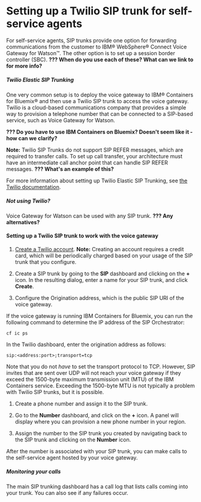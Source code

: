 # Setting up a Twilio SIP trunk for self-service agents

For self-service agents, SIP trunks provide one option for forwarding communications from the customer to IBM&reg; WebSphere&reg; Connect Voice Gateway for Watson&trade;. The other option is to set up a session border controller (SBC). **??? When do you use each of these? What can we link to for more info?**

##### Twilio Elastic SIP Trunking

One very common setup is to deploy the voice gateway to IBM&reg; Containers for Bluemix&reg; and then use a Twilio SIP trunk to access the voice gateway. Twilio is a cloud-based communications company that provides a simple way to provision a telephone number that can be connected to a SIP-based service, such as Voice Gateway for Watson.

**??? Do you have to use IBM Containers on Bluemix? Doesn't seem like it - how can we clarify?**

**Note:** Twilio SIP Trunks do not support SIP REFER messages, which are required to transfer calls. To set up call transfer, your architecture must have an intermediate call anchor point that can handle SIP REFER messages. **??? What's an example of this?**

For more information about setting up Twilio Elastic SIP Trunking, see [the Twilio documentation](https://www.twilio.com/docs/api/sip-trunking).

##### Not using Twilio?

Voice Gateway for Watson can be used with any SIP trunk. **??? Any alternatives?**

#### Setting up a Twilio SIP trunk to work with the voice gateway

1. [Create a Twilio account](https://www.twilio.com/try-twilio).
  **Note:** Creating an account requires a credit card, which will be periodically charged based on your usage of the SIP trunk that you configure.

1. Create a SIP trunk by going to the **SIP** dashboard and clicking on the **+** icon. In the resulting dialog, enter a name for your SIP trunk, and click **Create**.

1. Configure the Origination address, which is the public SIP URI of the voice gateway.

  If the voice gateway is running IBM Containers for Bluemix, you can run the following command to determine the IP address of the SIP Orchestrator:

   ```
   cf ic ps
   ```
  In the Twilio dashboard, enter the origination address as follows:

   ```
   sip:<address:port>;transport=tcp
   ```
  Note that you do not _have_ to set the transport protocol to TCP. However, SIP invites that are sent over UDP will not reach your voice gateway if they exceed the 1500-byte maximum transmission unit (MTU) of the IBM Containers service. Exceeding the 1500-byte MTU is not typically a problem with Twilio SIP trunks, but it is possible.

1. Create a phone number and assign it to the SIP trunk.

  1. Go to the **Number** dashboard, and click on the **+** icon. A panel will display where you can provision a new phone number in your region.

  1. Assign the number to the SIP trunk you created by navigating back to the SIP trunk and clicking on the **Number** icon.


After the number is associated with your SIP trunk, you can make calls to the self-service agent hosted by your voice gateway.

##### Monitoring your calls

The main SIP trunking dashboard has a call log that lists calls coming into your trunk. You can also see if any failures occur.
